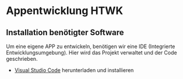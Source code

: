# Appentwicklung HTWK

## Installation benötigter Software

Um eine eigene APP zu entwickeln, benötigen wir eine IDE (Integrierte Entwicklungsumgebung). Hier wird das Projekt verwaltet und der Code geschrieben.

- [Visual Studio Code](https://code.visualstudio.com/) herunterladen und installieren
